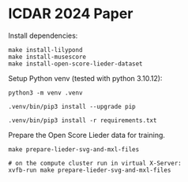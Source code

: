 # ICDAR 2024 Paper

Install dependencies:

```
make install-lilypond
make install-musescore
make install-open-score-lieder-dataset
```

Setup Python venv (tested with python 3.10.12):

```
python3 -m venv .venv

.venv/bin/pip3 install --upgrade pip

.venv/bin/pip3 install -r requirements.txt
```

Prepare the Open Score Lieder data for training.

```
make prepare-lieder-svg-and-mxl-files

# on the compute cluster run in virtual X-Server:
xvfb-run make prepare-lieder-svg-and-mxl-files
```
